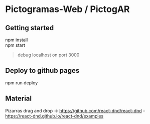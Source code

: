 # Pictogramas-Web / PictogAR 

## Getting started

npm install  
npm start

> debug localhost on port 3000

## Deploy to github pages

npm run deploy

## Material

Pizarras drag and drop -> https://github.com/react-dnd/react-dnd - https://react-dnd.github.io/react-dnd/examples
